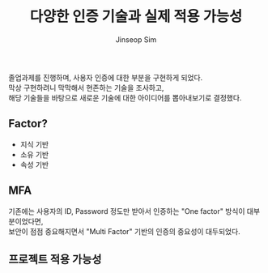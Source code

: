 ﻿---
layout: post
title: "다양한 인증 기술과 실제 적용 가능성"
categories: Tech
tags: [theory]
author:
  - Jinseop Sim
toc: true
---
졸업과제를 진행하며, 사용자 인증에 대한 부분을 구현하게 되었다.  
막상 구현하려니 막막해서 현존하는 기술을 조사하고,  
해당 기술들을 바탕으로 새로운 기술에 대한 아이디어를 뽑아내보기로 결정했다.   

## Factor?
- 지식 기반
- 소유 기반
- 속성 기반

## MFA
기존에는 사용자의 ID, Password 정도만 받아서 인증하는 "One factor" 방식이 대부분이었다면,  
보안이 점점 중요해지면서 "Multi Factor" 기반의 인증의 중요성이 대두되었다.  

## 프로젝트 적용 가능성